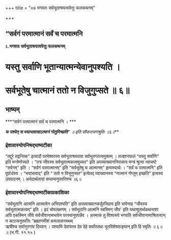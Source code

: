 +++
title = "०७ भगवतः सर्वभूताश्रयत्ववेत्तुः फलकथनम्"

+++


## “सर्वगं परमात्मानं सर्वं च परमात्मनि

**८.भगवतः सर्वभूताश्रयत्ववेत्तुः फलकथनम्**

# यस्तु सर्वाणि भूतान्यात्मन्येवानुपश्यति । 

# सर्वभूतेषु चात्मानं ततो न विजुगुप्सते ॥ ६॥

## **भाष्यम्**

***“सर्वगं परमात्मानं सर्वं च परमात्मनि । ***

***यः पश्येत् स भयाभावान्नाऽत्मानं गोतुमिच्छति**” ॥ इति सौकरायणश्रुतिः ॥६॥***

### **ईशावास्योपनिषद्भाष्यटीका**

“तद्दूरे तद्वन्तिक” इत्यादौ परमेश्वरस्य सर्वभूताश्रयतया सर्वभूतगतत्वमुक्तम् । तज्ज्ञानफलं “यस्तु सर्वाणि” इति मन्त्रेणोच्यते । “तत्र जीवस्य सर्वभूतात्मकत्वमुच्यत” इति अपव्याख्याननिरासाय मन्त्रं श्रुत्या व्याचष्टे “सर्वगम्” इति । “सर्वगं परमात्मानम्” इति “सर्वभूतेषु च आत्मानम्" इत्यस्यार्थः । “सर्वं च परमात्मनि” इति पूर्वार्धस्य । “भयाभावाद्” इति “ ततो न विजुगुप्सत” इत्येतद् व्याख्यानस्य “नात्मानं गोप्तुम् इच्छति” इत्यस्य उपपादनम् । अभेदार्थतायां सप्तम्यनुपपत्तिश्च ॥६॥

### ईशावास्योपनिषद्भाष्यटीकाप्रकाशिका

“सर्वभूतानि आत्मनि आत्मत्वेन अभिपश्यति” इति अपव्याख्यानकर्तुरभिप्राय इति भावेनाह “जीवस्य सर्वभूतात्मकत्वम्” इति । इदं चोपलक्षणम् । सर्वभूतानि आत्मनि स्वस्मिन् जीव' इति यथाश्रुतार्थकथनाशा अपि एकस्मिन् जीवे सर्वजीवानामभावेन परस्यानुपपन्नैव । अस्माकं तु विश्वरूपे भगवति सर्वजीवानामाश्रितत्वान् न काऽप्यनुपपत्तिः “ब्रह्माणमीशं कमलासनस्थम्  
ऋषींश्च सर्वानुरगांव दिव्यान् । पश्यामि देवांस्तव देव देहे सर्वांस्तथा भूतविशेषसङ्घान् इति हि स्मृतिः ॥ ६॥ ॥ (भ.गी. ११.१५ )  
  

